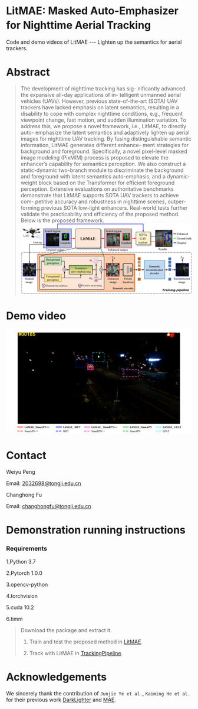 # LitMAE: Masked Auto-Emphasizer for Nighttime Aerial Tracking　

Code and demo videos of LitMAE --- Lighten up the semantics for aerial trackers.

# Abstract 
>The development of nighttime tracking has sig- nificantly advanced the expansive all-day applications of in- telligent unmanned aerial vehicles (UAVs). However, previous state-of-the-art (SOTA) UAV trackers have lacked emphasis on latent semantics, resulting in a disability to cope with complex nighttime conditions, e.g., frequent viewpoint change, fast motion, and sudden illumination variation. To address this, we propose a novel framework, i.e., LitMAE, to directly auto- emphasize the latent semantics and adaptively lighten up aerial images for nighttime UAV tracking. By fusing distinguishable semantic information, LitMAE generates different enhance- ment strategies for background and foreground. Specifically, a novel pixel-level masked image modeling (PixMIM) process is proposed to elevate the enhancer’s capability for semantics perception. We also construct a static-dynamic two-branch module to discriminate the background and foreground with latent semantics auto-emphasis, and a dynamic-weight block based on the Transformer for efficient foreground perception. Extensive evaluations on authoritative benchmarks demonstrate that LitMAE supports SOTA UAV trackers to achieve com- petitive accuracy and robustness in nighttime scenes, outper- forming previous SOTA low-light enhancers. Real-world tests further validate the practicability and efficiency of the proposed method.
Below is the proposed framework.
![The proposed framework](https://github.com/vision4robotics/LitMAE/blob/main/images/Framework.jpg)

# Demo video

[![LitMAE](https://github.com/vision4robotics/LitMAE/blob/main/images/demo.png)](https://github.com/vision4robotics/LitMAE/blob/main/images/demo.png)

<!-- # Publication and citation

LitMAE is proposed in our paper accepted by IROS 2021. Detailed explanation of our method can be found in the paper:

Junjie Ye, Changhong Fu, Guangze Zheng, Ziang Cao, and Bowen Li

**DarkLighter: Light up the Darkness for UAV Tracking**

In Proceedings of the IEEE/RSJ International Conference on Intelligent Robots and Systems (IROS), 2021

Please cite the above publication if you find this work helpful. Bibtex entry:

> @Inproceedings{Ye2021IROS,
>
> title={{DarkLighter: Light up the Darkness for UAV Tracking}},
>
> author={Ye, Junjie and Fu, Changhong and Zheng, Guangze and Cao, Ziang and Li, Bowen},  
>
> booktitle={Proceedings of the IEEE/RSJ International Conference on Intelligent Robots and Systems (IROS)},
>
> year={2021}, 
>
> pages={1-7}}
 -->
# Contact 
Weiyu Peng

Email: 2032698@tongji.edu.cn

Changhong Fu

Email: changhongfu@tongji.edu.cn

# Demonstration running instructions

### Requirements

1.Python 3.7

2.Pytorch 1.0.0

3.opencv-python

4.torchvision

5.cuda 10.2

6.timm

>Download the package and extract it.
>
>1. Train and test the proposed method in [LitMAE](https://github.com/vision4robotics/LitMAE/tree/main/LitMAE).
>
>2. Track with LitMAE in [TrackingPipeline](https://github.com/vision4robotics/LitMAE/tree/main/TrackingPipeline).



# Acknowledgements

We sincerely thank the contribution of `Junjie Ye et al.`, `Kaiming He et al.` for their previous work [DarkLighter](https://github.com/vision4robotics/DarkLighter) and [MAE](https://github.com/facebookresearch/mae).


